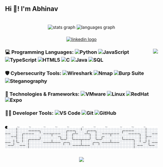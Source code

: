 <h2 align="left">Hi 👋! I'm Abhinav</h2>

###

<br clear="both">

<div align="center">
  <img src="https://github-readme-stats.vercel.app/api?username=Krishna1694&hide_title=false&hide_rank=false&show_icons=true&include_all_commits=true&count_private=true&disable_animations=false&theme=dracula&locale=en&hide_border=false" height="150" alt="stats graph"  />
  <img src="https://github-readme-stats.vercel.app/api/top-langs?username=Krishna1694&locale=en&hide_title=false&layout=compact&card_width=320&langs_count=5&theme=dracula&hide_border=false" height="150" alt="languages graph"  />
</div>

###

<div align="center">
  <a href="https://www.linkedin.com/in/abhinav-krishna-kunchala/" target="_blank">
    <img src="https://img.shields.io/static/v1?message=LinkedIn&logo=linkedin&label=&color=0077B5&logoColor=white&labelColor=&style=for-the-badge" height="35" alt="linkedin logo"  />
  </a>
</div>

###

<img align="right" height="150" src="https://media.giphy.com/media/v1.Y2lkPTc5MGI3NjExazZtNWkyeXEzODl4b2VkdjJ6eHc3NjJ4bDBmZWdhcHBiNGhiNWx2NSZlcD12MV9naWZzX3NlYXJjaCZjdD1n/o0vwzuFwCGAFO/giphy.gif"  />

###

### 💻 Programming Languages: ![Python](https://img.shields.io/badge/Python-3670A0?style=flat&logo=python&logoColor=white&size=20) ![JavaScript](https://img.shields.io/badge/JavaScript-F7DF1E?style=flat&logo=javascript&logoColor=black&size=20) ![TypeScript](https://img.shields.io/badge/TypeScript-007ACC?style=flat&logo=typescript&logoColor=white&size=20) ![HTML5](https://img.shields.io/badge/HTML5-E34F26?style=flat&logo=html5&logoColor=white&size=20) ![C](https://img.shields.io/badge/C-00599C?style=flat&logo=c&logoColor=white&size=20) ![Java](https://img.shields.io/badge/Java-ED8B00?style=flat&logo=openjdk&logoColor=white&size=20) ![SQL](https://img.shields.io/badge/SQL-4479A1?style=flat&logo=mysql&logoColor=white&size=20)

###

### 🛡️ Cybersecurity Tools: ![Wireshark](https://img.shields.io/badge/Wireshark-1679A7?style=flat&logo=wireshark&logoColor=white&size=20) ![Nmap](https://img.shields.io/badge/Nmap-3980CE?style=flat&logo=nmap&logoColor=white&size=20) ![Burp Suite](https://img.shields.io/badge/Burp_Suite-FF6600?style=flat&logo=burpsuite&logoColor=white&size=20) ![Steganography](https://img.shields.io/badge/Steganography-9B8B3D?style=flat&logo=python&logoColor=white&size=20)

###

### 🧰 Technologies & Frameworks: ![VMware](https://img.shields.io/badge/VMware-607078?style=flat&logo=vmware&logoColor=white&size=20) ![Linux](https://img.shields.io/badge/Linux-FCC624?style=flat&logo=linux&logoColor=black&size=20) ![RedHat](https://img.shields.io/badge/Red_Hat-EE0000?style=flat&logo=redhat&logoColor=white&size=20) ![Expo](https://img.shields.io/badge/Expo-000000?style=flat&logo=expo&logoColor=white&size=20)

###

### 🧑‍💻 Developer Tools: ![VS Code](https://img.shields.io/badge/VS_Code-007ACC?style=flat&logo=visualstudiocode&logoColor=white&size=20) ![Git](https://img.shields.io/badge/Git-F05032?style=flat&logo=git&logoColor=white&size=20) ![GitHub](https://img.shields.io/badge/GitHub-181717?style=flat&logo=github&logoColor=white&size=20)


<br clear="both">

<picture>
  <source media="(prefers-color-scheme: dark)" srcset="https://raw.githubusercontent.com/Krishna1694/Krishna1694/output/pacman-contribution-graph-dark.svg">
  <source media="(prefers-color-scheme: light)" srcset="https://raw.githubusercontent.com/Krishna1694/Krishna1694/output/pacman-contribution-graph.svg">
  <img alt="pacman contribution graph" src="https://raw.githubusercontent.com/Krishna1694/Krishna1694/output/pacman-contribution-graph.svg">
</picture>

###

<div align="center">
  <img src="https://profile-counter.glitch.me/Krishna1694/count.svg?"  />
</div>

###
